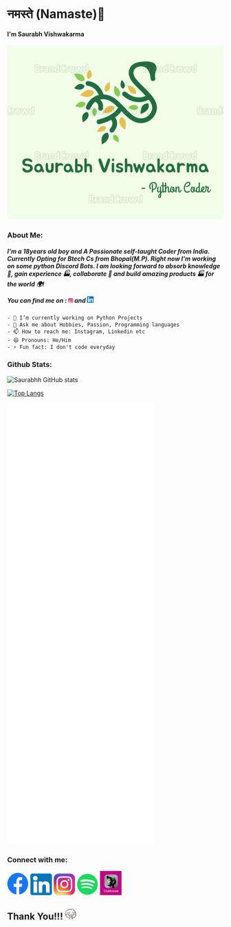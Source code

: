 <h1>नमस्ते (Namaste)👋 </h1>
<h4>I'm Saurabh Vishwakarma</h4>
<img src=Images/Main.png />
<h3>About Me:</h3>
<h5>I'm a 18years old boy and A Passionate self-taught Coder from India. Currently Opting for Btech Cs from Bhopal(M.P). Right now I'm working on some python Discord Bots. 
I am looking forward to absorb knowledge 🧠, gain experience 🏭, collaborate 🤝 and build amazing products 🏭 for the world 🌍!

You can find me on :
<a href="https://www.instagram.com/_saurabh_030"><img width=11 src=Images/Instagram.jpeg /></a> and <a href="https://www.linkedin.com/in/saurabh-vishwakarma-8351371ab">
<img width=15 src=Images/Linkedin.png/> </a></h5>

```
- 🔭 I’m currently working on Python Projects
- 💬 Ask me about Hobbies, Passion, Programming languages
- 📫 How to reach me: Instagram, Linkedin etc
- 😄 Pronouns: He/Him
- ⚡ Fun fact: I don't code everyday
```

<h3>Github Stats:</h3>

![Saurabhh GitHub stats](https://github-readme-stats.vercel.app/api?username=Saurabh-Vishwakarm&show_icons=true&theme=dracula)

[![Top Langs](https://github-readme-stats.vercel.app/api/top-langs/?username=Saurabh-Vishwakarm&layout=compact&langs_count=5&theme=dracula)](https://github.com/anuraghazra/github-readme-stats)
<!-- If you're using "master" as default branch -->
![Metrics](https://github.com/Saurabh-Vishwakarm/Saurabh-Vishwakarm/blob/main/github-metrics.svg)

<h3>Connect with me: </h3>
<p><a href="https://m.facebook.com/saurav.vishwakarma.5245?ref=bookmarks"><img width=50 src=Images/Facebook.png
 /></a>
 <a href="https://www.linkedin.com/in/saurabh-vishwakarma-8351371ab"><img width=50 src=Images/Linkedin.png /></a>
 <a href="https://www.instagram.com/_saurabh_030"><img width=50 src=Images/Instagram.jpeg /></a>
 <a href="https://open.spotify.com/user/x2sgb1mixyn9luu7cgtvw45o6?si=6h0RDh2gQcG_QSPG601h7w&utm_source=copy-link&dl_branch=1"><img width=50 src=Images/Spotify.png /></a>
 <a href="https://www.clubhouse.com/@_saurabh_030"><img width=50 src=Images/Clubhouse.jpeg /></p></a>

<h2>Thank You!!! <img width=25 src=Images/emoji.png /></h2>